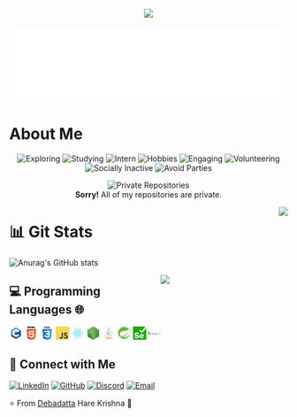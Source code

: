 <p align="center"><img src="https://i.imgur.com/A6bWGFl.gif"/></p>



<img src="https://github.com/datt03/MyInfo/blob/main/dynamic.svg"/>


<h1>About Me </h1>

<p align="center">
    <img src="https://img.shields.io/badge/Exploring-new%20technologies-blue?style=flat&logo=exploration" alt="Exploring">
    <img src="https://img.shields.io/badge/Studying-4th%20year%20student-orange?style=flat&logo=study" alt="Studying">
    <img src="https://img.shields.io/badge/Intern-EPAM%20Systems-green?style=flat&logo=work" alt="Intern">
    <img src="https://img.shields.io/badge/Hobbies-Explore%20technology-red?style=flat&logo=technology" alt="Hobbies">
    <img src="https://img.shields.io/badge/Engaging-Student%20clubs-purple?style=flat&logo=clubs" alt="Engaging">
    <img src="https://img.shields.io/badge/Volunteering-Social%20initiatives-blue?style=flat&logo=volunteering" alt="Volunteering">
    <img src="https://img.shields.io/badge/Socially%20Inactive-Introvert-lightgrey?style=flat&logo=social" alt="Socially Inactive">
    <img src="https://img.shields.io/badge/Parties-Avoid-black?style=flat&logo=party" alt="Avoid Parties">
</p>

<p align="center">
  <img src="https://img.shields.io/badge/Status-Private%20Repositories-important?style=for-the-badge&logo=lock" alt="Private Repositories">
  <br>
  <strong>Sorry!</strong> All of my repositories are private.
</p>


<img align="right" src="https://github.com/rajput2107/rajput2107/blob/master/Assets/Developer.gif"/>
<h1>📊 Git Stats</h1>

<p align="right">

  ![Anurag's GitHub stats](https://github-readme-stats.vercel.app/api?username=datt03&show_icons=true&count_private=true&hide=stars&include_all_commits=true&theme=buefy)
</p>

<img align='right' src="https://media.giphy.com/media/M9gbBd9nbDrOTu1Mqx/giphy.gif" width="230">

<h2 align="left">💻 Programming Languages 🌐</h2>

<p align="left">
  <a href="https://en.wikipedia.org/wiki/C_(programming_language)"><img src="https://raw.githubusercontent.com/github/explore/master/topics/c/c.png" alt="C" width="24"></a>
  <a href="https://developer.mozilla.org/en-US/docs/Web/HTML"><img src="https://raw.githubusercontent.com/github/explore/master/topics/html/html.png" alt="HTML" width="24"></a>
  <a href="https://developer.mozilla.org/en-US/docs/Web/CSS"><img src="https://raw.githubusercontent.com/github/explore/master/topics/css/css.png" alt="CSS" width="24"></a>
  <a href="https://developer.mozilla.org/en-US/docs/Web/JavaScript"><img src="https://raw.githubusercontent.com/github/explore/master/topics/javascript/javascript.png" alt="JavaScript" width="24"></a>
  <a href="https://reactjs.org/"><img src="https://raw.githubusercontent.com/github/explore/master/topics/react/react.png" alt="React" width="24"></a>
  <a href="https://nodejs.org/"><img src="https://raw.githubusercontent.com/github/explore/master/topics/nodejs/nodejs.png" alt="Node.js" width="24"></a>
  <a href="https://www.java.com/"><img src="https://raw.githubusercontent.com/github/explore/master/topics/java/java.png" alt="Java" width="24"></a>
  <a href="https://spring.io/projects/spring-boot"><img src="https://raw.githubusercontent.com/github/explore/master/topics/spring-boot/spring-boot.png" alt="Spring Boot" width="24"></a>
  <a href="https://www.selenium.dev/"><img src="https://raw.githubusercontent.com/github/explore/master/topics/selenium/selenium.png" alt="Selenium" width="24"></a>
  <a href="https://www.mongodb.com/"><img src="https://raw.githubusercontent.com/github/explore/master/topics/mongodb/mongodb.png" alt="MongoDB" width="24"></a>
</p>

<h2 align="left">🤝 Connect with Me</h2>

<p align="left">
  <a href="https://www.linkedin.com/in/debadatta-pujhari-072a622b5" target="_blank"><img alt="LinkedIn" src="https://img.shields.io/badge/LinkedIn-www.linkedin.com/in/debadatta--pujhari--072a622b5-blue?style=flat&logo=linkedin"></a>
  <a href="https://github.com/datt03" target="_blank"><img alt="GitHub" src="https://img.shields.io/badge/GitHub-github.com/datt03-blue?style=flat&logo=github"></a>
  <a href="https://discord.com/users/debadatta0821" target="_blank"><img alt="Discord" src="https://img.shields.io/badge/Discord-debadatta0821-blue?style=flat&logo=discord"></a>
  <a href="mailto:debadattapujhari03@gmail.com"><img alt="Email" src="https://img.shields.io/badge/Email-debadattapujhari03@gmail.com-blue?style=flat&logo=gmail"></a>
</p>

⭐️ From [Debadatta](https://github.com/datt03)    Hare Krishna 🙏

[//]: # (<p align="center">)

[//]: # (  <img src="https://github.com/thompsonemerson/thompsonemerson/raw/master/cover-thompson.png" />)

[//]: # (</p>)



